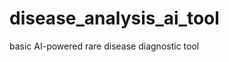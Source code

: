 # disease_analysis_ai_tool
basic AI-powered rare disease diagnostic tool
<!DOCTYPE html>
<html lang="en">
<head>
    <meta charset="UTF-8">
    <meta name="viewport" content="width=device-width, initial-scale=1.0">
    <title>AI Rare Diagnostic Tool</title>
    <style>
        /* Import Google Font */
@import url('https://fonts.googleapis.com/css2?family=Poppins:wght@300;400;600&display=swap');

* {
    margin: 0;
    padding: 0;
    box-sizing: border-box;
    font-family: 'Poppins', sans-serif;
}

body {
    background-color: #f5f5f5;
}

/* Navigation Bar */
.navbar {
    display: flex;
    justify-content: space-between;
    align-items: center;
    padding: 20px 10%;
    background: #1c1c1e;
    color: white;
    position: fixed;
    width: 100%;
    top: 0;
    z-index: 1000;
}

.logo {
    font-size: 24px;
    font-weight: 600;
}

.nav-links {
    list-style: none;
    display: flex;
}

.nav-links li {
    margin: 0 15px;
}

.nav-links a {
    text-decoration: none;
    color: white;
    font-weight: 400;
    transition: 0.3s;
}

.nav-links a:hover {
    color: #4ade80;
}

.cta-btn {
    background: #4ade80;
    padding: 10px 15px;
    border-radius: 5px;
    font-weight: 600;
}

.cta-btn:hover {
    background: #3cc36b;
}

/* Hero Section */
.hero {
    height: 100vh;
    display: flex;
    align-items: center;
    justify-content: center;
    text-align: center;
    background: linear-gradient(135deg, #0d7377, #14ffec);
    color: white;
    padding: 20px;
    margin-top: 70px; /* To prevent overlap with fixed navbar */
}

.hero-content h1 {
    font-size: 48px;
    font-weight: 600;
}

.hero-content p {
    font-size: 18px;
    margin: 15px 0;
    opacity: 0.9;
}

.cta-buttons {
    margin-top: 20px;
}

.primary-btn, .secondary-btn {
    text-decoration: none;
    padding: 12px 24px;
    border-radius: 5px;
    font-size: 18px;
    font-weight: 600;
    transition: 0.3s ease-in-out;
    display: inline-block;
}

.primary-btn {
    background: #4ade80;
    color: #1c1c1e;
    margin-right: 15px;
}

.primary-btn:hover {
    background: #3cc36b;
}

.secondary-btn {
    background: transparent;
    color: white;
    border: 2px solid white;
}

.secondary-btn:hover {
    background: white;
    color: #1c1c1e;
}

    </style>
</head>
<body>

    <!-- Navigation Bar -->
    <header>
        <nav class="navbar">
            <div class="logo">AI Diagnosis</div>
            <ul class="nav-links">
                <li><a href="#">Home</a></li>
                <li><a href="#">How It Works</a></li>
                <li><a href="#">Features</a></li>
                <li><a href="#">Contact</a></li>
                <li><a href="#" class="cta-btn">Get Started</a></li>
            </ul>
        </nav>
    </header>

    <!-- Hero Section -->
    <section class="hero">
        <div class="hero-content">
            <h1>Revolutionizing Rare Disease Diagnosis with AI</h1>
            <p>Fast, accurate, and early detection powered by cutting-edge artificial intelligence.</p>
            <div class="cta-buttons">
                <a href="#" class="primary-btn">Try It Now</a>
                <a href="#" class="secondary-btn">Request a Demo</a>
            </div>
        </div>
    </section>

</body>
</html>

